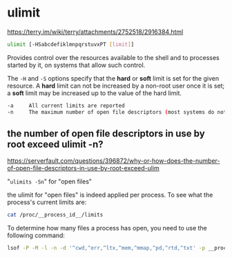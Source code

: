 # ulimit

https://terry.im/wiki/terry/attachments/2752518/2916384.html

```bash
ulimit [-HSabcdefiklmnpqrstuvxPT [limit]]
```
Provides control over the resources available to the shell and to processes started by it, on systems that allow such control.  

The `-H` and `-S` options specify that the **hard** or **soft** limit is set for the given resource.  A **hard** limit can not be increased by a non-root user once it is set; a **soft** limit may be increased up to the value of the hard limit.

```bash
-a     All current limits are reported
-n     The maximum number of open file descriptors (most systems do not allow this value to be set)
```

## the number of open file descriptors in use by root exceed ulimit -n?

https://serverfault.com/questions/396872/why-or-how-does-the-number-of-open-file-descriptors-in-use-by-root-exceed-ulim

"`ulimits -Sn`" for "open files"

the ulimit for "open files" is indeed applied per process. To see what the process's current limits are:

```bash
cat /proc/__process_id__/limits
```

To determine how many files a process has open, you need to use the following command:

```bash
lsof -P -M -l -n -d '^cwd,^err,^ltx,^mem,^mmap,^pd,^rtd,^txt' -p __process_id__ -a | awk '{if (NR>1) print}' | wc -l
```
